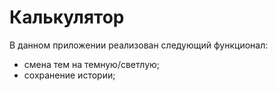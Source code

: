 # Калькулятор
В данном приложении реализован следующий функционал:
- смена тем на темную/светлую;
- сохранение истории;
